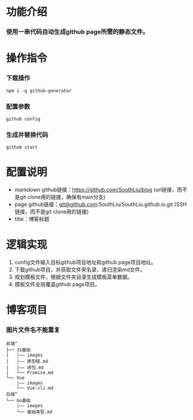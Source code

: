 # 功能介绍
### 使用一串代码自动生成github page所需的静态文件。

# 操作指令
### 下载操作
```
npm i -g github-generator
```
### 配置参数
```
github config
```
### 生成并替换代码
```
github start
```

# 配置说明
* markdown github链接：https://github.com/SouthLiu/blog (url链接，而不是git clone用的链接，确保有main分支)
* page github链接：git@github.com:SouthLiu/SouthLiu.github.io.git (SSH链接，而不是git clone用的链接)
* title：博客标题

# 逻辑实现
1. config文件输入目标github项目地址和github page项目地址。
2. 下载github项目，并获取文件夹名录，递归渲染md文件。
3. 规划模板文件，根据文件夹目录生成模板菜单数据。
4. 模板文件全局覆盖github page项目。

# 博客项目
### 图片文件名**不能重复**
```
前端^
├── JS基础
|   |—— images
|   |—— 原型链.md
|   |—— 闭包.md
|   └── Promise.md
└── Vue
    |—— images
    └── Vue-cli.md
后端^
└── Go基础
    |—— images
    └── 基础类型.md
```
